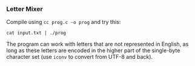 ### Letter Mixer ###

Compile using `cc prog.c -o prog` and try this:

`cat input.txt | ./prog`

The program can work with letters that are not represented in English, as long as these letters are encoded in the higher part of the single-byte character set (use `iconv` to convert from UTF-8 and back).
